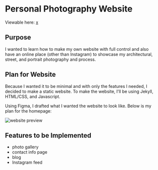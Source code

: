 # Personal Photography Website

Viewable here: [x](matchapixel.com)


## Purpose

I wanted to learn how to make my own website with full control and also have an online place (other than Instagram) to showcase my architectural, street, and portrait photography and process.



## Plan for Website

Because I wanted it to be minimal and with only the features I needed, I decided to make a static website.
To make the website, I'll be using Jekyll, HTML/CSS, and Javascript.

Using Figma, I drafted what I wanted the website to look like. Below is my plan for the homepage:

![website preview](https://drive.google.com/uc?export=view&id=1YaoknDsOJt5iwFwLgW6WqWhA2fjdoyOm)

## Features to be Implemented

- photo gallery
- contact info page
- blog
- Instagram feed
